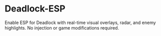 # Deadlock-ESP
Enable ESP for Deadlock with real-time visual overlays, radar, and enemy highlights. No injection or game modifications required.
